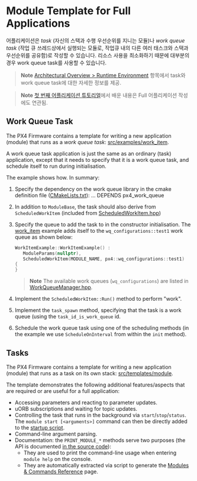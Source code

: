 # Module Template for Full Applications

어플리케이션은 *task* (자신의 스택과 수행 우선순위를 지니는 모듈)나 *work queue task* (작업 큐 쓰레드상에서 실행되는 모듈로, 작업큐 내의 다른 여러 태스크와 스택과 우선순위를 공유함)로 작성할 수 있습니다. 리소스 사용을 최소화하기 때문에 대부분의 경우 work queue task를 사용할 수 있습니다.

> **Note** [Architectural Overview > Runtime Environment](../concept/architecture.md#runtime-environment) 항목에서 task와 work queue task에 대한 자세한 정보를 제공.

<span></span>

> **Note** [첫 번째 어플리케이션 튜토리얼](../apps/hello_sky.md)에서 배운 내용은 Full 어플리케이션 작성에도 연관됨.

## Work Queue Task

The PX4 Firmware contains a template for writing a new application (module) that runs as a *work queue task*: [src/examples/work_item](https://github.com/PX4/Firmware/tree/master/src/examples/work_item).

A work queue task application is just the same as an ordinary (task) application, except that it needs to specify that it is a work queue task, and schedule itself to run during initialisation.

The example shows how. In summary:

1. Specify the dependency on the work queue library in the cmake definition file ([CMakeLists.txt](https://github.com/PX4/Firmware/blob/master/src/examples/work_item/CMakeLists.txt)): 
        ...
        DEPENDS
          px4_work_queue

2. In addition to `ModuleBase`, the task should also derive from `ScheduledWorkItem` (included from [ScheduledWorkItem.hpp](https://github.com/PX4/Firmware/blob/master/platforms/common/include/px4_platform_common/px4_work_queue/ScheduledWorkItem.hpp))
3. Specify the queue to add the task to in the constructor initialisation. The [work_item](https://github.com/PX4/Firmware/blob/master/src/examples/work_item/WorkItemExample.cpp#L42) example adds itself to the `wq_configurations::test1` work queue as shown below:
    
    ```cpp
    WorkItemExample::WorkItemExample() :
       ModuleParams(nullptr),
       ScheduledWorkItem(MODULE_NAME, px4::wq_configurations::test1)
    {
    }
    ```
    
    > **Note** The available work queues (`wq_configurations`) are listed in [WorkQueueManager.hpp](https://github.com/PX4/Firmware/blob/master/platforms/common/include/px4_platform_common/px4_work_queue/WorkQueueManager.hpp#L49).

4. Implement the `ScheduledWorkItem::Run()` method to perform "work".

5. Implement the `task_spawn` method, specifying that the task is a work queue (using the `task_id_is_work_queue` id.
6. Schedule the work queue task using one of the scheduling methods (in the example we use `ScheduleOnInterval` from within the `init` method).

## Tasks

The PX4 Firmware contains a template for writing a new application (module) that runs as a task on its own stack: [src/templates/module](https://github.com/PX4/Firmware/tree/master/src/templates/module).

The template demonstrates the following additional features/aspects that are required or are useful for a full application:

- Accessing parameters and reacting to parameter updates.
- uORB subscriptions and waiting for topic updates.
- Controlling the task that runs in the background via `start`/`stop`/`status`. The `module start [<arguments>]` command can then be directly added to the [startup script](../concept/system_startup.md).
- Command-line argument parsing.
- Documentation: the `PRINT_MODULE_*` methods serve two purposes (the API is documented [in the source code](https://github.com/PX4/Firmware/blob/v1.8.0/src/platforms/px4_module.h#L381)): 
    - They are used to print the command-line usage when entering `module help` on the console.
    - They are automatically extracted via script to generate the [Modules & Commands Reference](../middleware/modules_main.md) page.